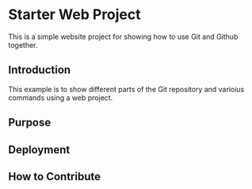 # Starter Web Project

This is a simple website project for showing how to use Git and Github together.

## Introduction

This example is to show different parts of the Git repository and varioius commands using a web project.

## Purpose

## Deployment

## How to Contribute
